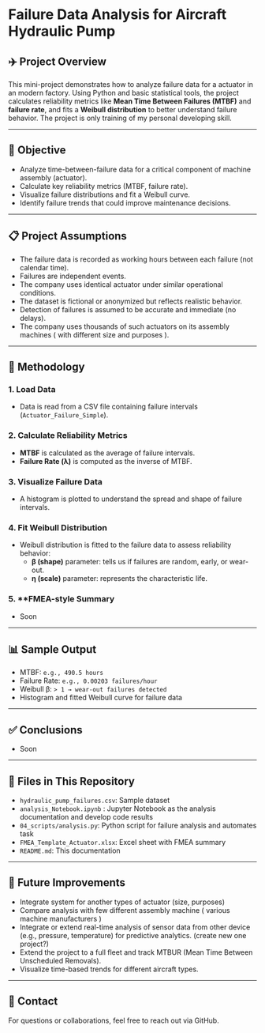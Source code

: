 # Failure Data Analysis for Aircraft Hydraulic Pump

## ✈️ Project Overview

This mini-project demonstrates how to analyze failure data for a actuator in an modern factory. Using Python and basic statistical tools, the project calculates reliability metrics like **Mean Time Between Failures (MTBF)** and **failure rate**, and fits a **Weibull distribution** to better understand failure behavior. The project is only training of my personal developing skill.

---

## 🎯 Objective

- Analyze time-between-failure data for a critical component of machine assembly (actuator).
- Calculate key reliability metrics (MTBF, failure rate).
- Visualize failure distributions and fit a Weibull curve.
- Identify failure trends that could improve maintenance decisions.

---

## 📋 Project Assumptions

- The failure data is recorded as working hours between each failure (not calendar time).
- Failures are independent events.
- The company uses identical actuator under similar operational conditions.
- The dataset is fictional or anonymized but reflects realistic behavior.
- Detection of failures is assumed to be accurate and immediate (no delays).
- The company uses thousands of such actuators on its assembly machines ( with different size and purposes ).

---

## 🧪 Methodology

### 1. **Load Data**
- Data is read from a CSV file containing failure intervals (`Actuator_Failure_Simple`).

### 2. **Calculate Reliability Metrics**
- **MTBF** is calculated as the average of failure intervals.
- **Failure Rate (λ)** is computed as the inverse of MTBF.

### 3. **Visualize Failure Data**
- A histogram is plotted to understand the spread and shape of failure intervals.

### 4. **Fit Weibull Distribution**
- Weibull distribution is fitted to the failure data to assess reliability behavior:
  - **β (shape)** parameter: tells us if failures are random, early, or wear-out.
  - **η (scale)** parameter: represents the characteristic life.

### 5. **FMEA-style Summary
- Soon

---

## 📊 Sample Output

- MTBF: `e.g., 490.5 hours`
- Failure Rate: `e.g., 0.00203 failures/hour`
- Weibull β: `> 1 → wear-out failures detected`
- Histogram and fitted Weibull curve for failure data

---

## ✅ Conclusions

- Soon

---

## 📂 Files in This Repository

- `hydraulic_pump_failures.csv`: Sample dataset
- `analysis_Notebook.ipynb` : Jupyter Notebook as the analysis documentation and develop code results
- `04_scripts/analysis.py`: Python script for failure analysis and automates task
- `FMEA_Template_Actuator.xlsx`: Excel sheet with FMEA summary
- `README.md`: This documentation

---

## 📌 Future Improvements

- Integrate system for another types of actuator (size, purposes)
- Compare analysis with few different assembly machine ( various machine manufacturers )
- Integrate or extend real-time analysis of sensor data from other device (e.g., pressure, temperature) for predictive analytics. (create new one project?)
- Extend the project to a full fleet and track MTBUR (Mean Time Between Unscheduled Removals).
- Visualize time-based trends for different aircraft types.


---

## 📧 Contact

For questions or collaborations, feel free to reach out via GitHub.

